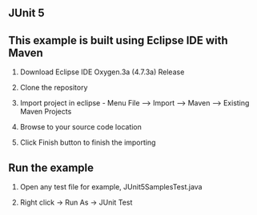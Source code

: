 ## JUnit 5

## This example is built using Eclipse IDE with Maven

1. Download Eclipse IDE Oxygen.3a (4.7.3a) Release
 
2. Clone the repository 

3. Import project in eclipse - Menu File –> Import –> Maven –> Existing Maven Projects

4. Browse to your source code location

5. Click Finish button to finish the importing

## Run the example

1. Open any test file for example, JUnit5SamplesTest.java 

2. Right click -> Run As -> JUnit Test
